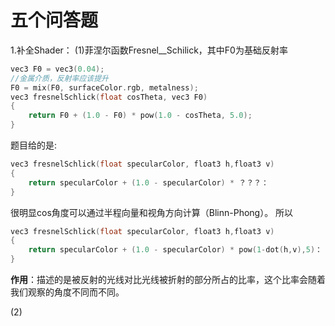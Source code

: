 




# 五个问答题
1.补全Shader：
(1)菲涅尔函数Fresnel__Schilick，其中F0为基础反射率
```c++
vec3 F0 = vec3(0.04);
//金属介质，反射率应该提升
F0 = mix(F0, surfaceColor.rgb, metalness);
vec3 fresnelSchlick(float cosTheta, vec3 F0)
{
    return F0 + (1.0 - F0) * pow(1.0 - cosTheta, 5.0);
}

```
题目给的是:
```c
vec3 fresnelSchlick(float specularColor, float3 h,float3 v)
{
    return specularColor + (1.0 - specularColor) * ？？？：
}
```
很明显cos角度可以通过半程向量和视角方向计算（Blinn-Phong）。
所以
```c++
vec3 fresnelSchlick(float specularColor, float3 h,float3 v)
{
    return specularColor + (1.0 - specularColor) * pow(1-dot(h,v),5)：
}
```
**作用**：描述的是被反射的光线对比光线被折射的部分所占的比率，这个比率会随着我们观察的角度不同而不同。

(2)